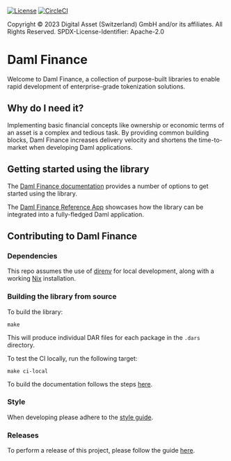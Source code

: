 [![License](https://img.shields.io/badge/License-Apache%202.0-blue.svg)](https://github.com/digital-asset/daml/blob/main/LICENSE)
[![CircleCI](https://dl.circleci.com/status-badge/img/gh/digital-asset/daml-finance/tree/main.svg?style=svg)](https://dl.circleci.com/status-badge/redirect/gh/digital-asset/daml-finance/tree/main)

Copyright © 2023 Digital Asset (Switzerland) GmbH and/or its affiliates. All Rights Reserved. SPDX-License-Identifier: Apache-2.0

# Daml Finance

Welcome to Daml Finance, a collection of purpose-built libraries to enable rapid development of
enterprise-grade tokenization solutions.

## Why do I need it?

Implementing basic financial concepts like ownership or economic terms of an asset is a complex and
tedious task. By providing common building blocks, Daml Finance increases delivery velocity and
shortens the time-to-market when developing Daml applications.

## Getting started using the library

The [Daml Finance documentation](https://digital-asset.github.io/daml-finance/) provides a number of
options to get started using the library.

The [Daml Finance Reference App](https://github.com/digital-asset/daml-finance-app/) showcases how
the library can be integrated into a fully-fledged Daml application.

## Contributing to Daml Finance

### Dependencies

This repo assumes the use of [direnv] for local development, along with a working [Nix]
installation.

[direnv]: https://github.com/direnv/direnv
[Nix]: https://nixos.org/download.html

### Building the library from source

To build the library:

```script
make
```

This will produce individual DAR files for each package in the `.dars` directory.

To test the CI locally, run the following target:

```script
make ci-local
```

To build the documentation follows the steps [here](./docs/README.md).

### Style

When developing please adhere to the [style guide](./STYLEGUIDE.md).

### Releases

To perform a release of this project, please follow the guide [here](./RELEASE.MD).
